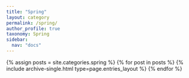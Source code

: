 ```yaml
---
title: "Spring"
layout: category
permalink: /spring/
author_profile: true
taxonomy: Spring
sidebar:
  nav: "docs"
---
```


{% assign posts = site.categories.spring %}
{% for post in posts %} {% include archive-single.html type=page.entries_layout %} {% endfor %}